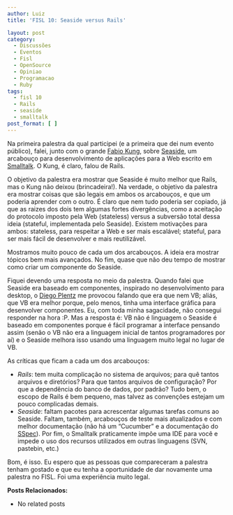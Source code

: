 ```yaml
---
author: Luiz
title: 'FISL 10: Seaside versus Rails'

layout: post
category:
  - Discussões
  - Eventos
  - Fisl
  - OpenSource
  - Opiniao
  - Programacao
  - Ruby
tags:
  - fisl 10
  - Rails
  - seaside
  - smalltalk
post_format: [ ]
---
```

Na primeira palestra da qual participei (e a primeira que dei num evento público), falei, junto com o grande [Fabio Kung][1], sobre [Seaside][2], um arcabouço para desenvolvimento de aplicações para a Web escrito em [Smalltalk][3]. O Kung, é claro, falou de Rails.

O objetivo da palestra era mostrar que Seaside é muito melhor que Rails, mas o Kung não deixou (brincadeira!). Na verdade, o objetivo da palestra era mostrar coisas que são legais em ambos os arcabouços, e que um poderia aprender com o outro. É claro que nem tudo poderia ser copiado, já que as raizes dos dois tem algumas fortes divergências, como a aceitação do protocolo imposto pela Web (stateless) versus a subversão total dessa ideia (stateful, implementada pelo Seaside). Existem motivações para ambos: stateless, para respeitar a Web e ser mais escalável; stateful, para ser mais fácil de desenvolver e mais reutilizável.

Mostramos muito pouco de cada um dos arcabouços. A ideia era mostrar tópicos bem mais avançados. No fim, quase que não deu tempo de mostrar como criar um componente do Seaside.

Fiquei devendo uma resposta no meio da palestra. Quando falei que Seaside era baseado em componentes, inspirado no desenvolvimento para desktop, o [Diego Plentz][4] me provocou falando que era que nem VB; aliás, que VB era melhor porque, pelo menos, tinha uma interface gráfica para desenvolver componentes. Eu, com toda minha sagacidade, não consegui responder na hora :P. Mas a resposta é: VB não é linguagem o Seaside é baseado em componentes porque é fácil programar a interface pensando assim (senão o VB não era a linguagem inicial de tantos programadores por aí) e o Seaside melhora isso usando uma linguagem muito legal no lugar de VB.

As críticas que ficam a cada um dos arcabouços:

*   *Rails*: tem muita complicação no sistema de arquivos; para quê tantos arquivos e diretórios? Para que tantos arquivos de configuração? Por que a dependência do banco de dados, por padrão? Tudo bem, o escopo de Rails é bem pequeno, mas talvez as convenções estejam um pouco complicadas demais.
*   *Seaside*: faltam pacotes para acrescentar algumas tarefas comuns ao Seaside. Faltam, também, arcabouços de teste mais atualizados e com melhor documentação (não há um “Cucumber” e a documentação do [SSpec][5]). Por fim, o Smalltalk praticamente impõe uma IDE para você e impede o uso dos recursos utilizados em outras linguagens (SVN, pastebin, etc.)

Bom, é isso. Eu espero que as pessoas que compareceram a palestra tenham gostado e que eu tenha a oportunidade de dar novamente uma palestra no FISL. Foi uma experiência muito legal.

**Posts Relacionados:** 
*   No related posts












 [1]: http://fabiokung.com
 [2]: http://www.seaside.st
 [3]: http://vidageek.net/2008/08/27/linguagens-de-programacao-smalltalk/
 [4]: http://plentz.org/
 [5]: http://www.squeaksource.com/SSpec/





